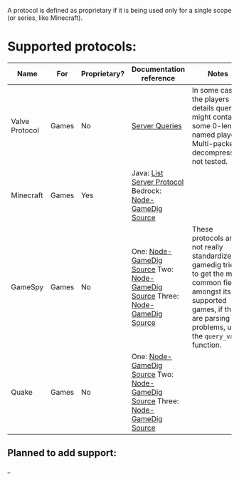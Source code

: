 A protocol is defined as proprietary if it is being used only for a single scope (or series, like Minecraft).

# Supported protocols:
| Name           | For   | Proprietary? | Documentation reference                                                                                                                                                                                                                                                                                             | Notes                                                                                                                                                                               |
|----------------|-------|--------------|---------------------------------------------------------------------------------------------------------------------------------------------------------------------------------------------------------------------------------------------------------------------------------------------------------------------|-------------------------------------------------------------------------------------------------------------------------------------------------------------------------------------|
| Valve Protocol | Games | No           | [Server Queries](https://developer.valvesoftware.com/wiki/Server_queries)                                                                                                                                                                                                                                           | In some cases, the players details query might contain some 0-length named players. Multi-packet decompression not tested.                                                          |
| Minecraft      | Games | Yes          | Java: [List Server Protocol](https://wiki.vg/Server_List_Ping) <br> Bedrock: [Node-GameDig Source](https://github.com/gamedig/node-gamedig/blob/master/protocols/minecraftbedrock.js)                                                                                                                               |                                                                                                                                                                                     |
| GameSpy        | Games | No           | One: [Node-GameDig Source](https://github.com/gamedig/node-gamedig/blob/master/protocols/gamespy1.js) Two: [Node-GameDig Source](https://github.com/gamedig/node-gamedig/blob/master/protocols/gamespy2.js) Three: [Node-GameDig Source](https://github.com/gamedig/node-gamedig/blob/master/protocols/gamespy3.js) | These protocols are not really standardized, gamedig tries to get the most common fields amongst its supported games, if there are parsing problems, use the `query_vars` function. |
| Quake          | Games | No           | One: [Node-GameDig Source](https://github.com/gamedig/node-gamedig/blob/master/protocols/quake1.js) Two: [Node-GameDig Source](https://github.com/gamedig/node-gamedig/blob/master/protocols/quake2.js) Three: [Node-GameDig Source](https://github.com/gamedig/node-gamedig/blob/master/protocols/quake3.js)       |                                                                                                                                                                                     |

## Planned to add support:
_
